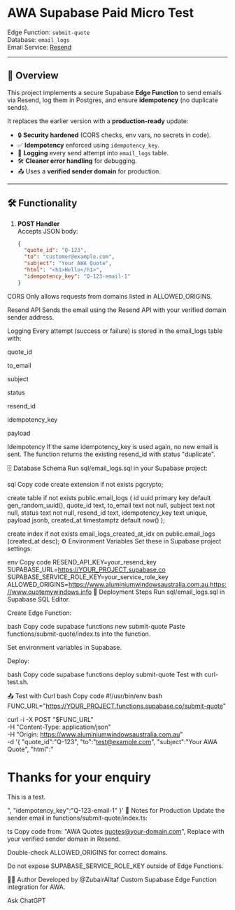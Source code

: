 # AWA Supabase Paid Micro Test

Edge Function: `submit-quote`  
Database: `email_logs`  
Email Service: [Resend](https://resend.com)

---

## 📌 Overview
This project implements a secure Supabase **Edge Function** to send emails via Resend, log them in Postgres, and ensure **idempotency** (no duplicate sends).

It replaces the earlier version with a **production-ready** update:
- 🔒 **Security hardened** (CORS checks, env vars, no secrets in code).
- ✅ **Idempotency** enforced using `idempotency_key`.
- 📝 **Logging** every send attempt into `email_logs` table.
- 🛠️ **Cleaner error handling** for debugging.
- 📤 Uses a **verified sender domain** for production.

---

## 🛠️ Functionality

1. **POST Handler**  
   Accepts JSON body:
   ```json
   {
     "quote_id": "Q-123",
     "to": "customer@example.com",
     "subject": "Your AWA Quote",
     "html": "<h1>Hello</h1>",
     "idempotency_key": "Q-123-email-1"
   }
CORS
Only allows requests from domains listed in ALLOWED_ORIGINS.

Resend API
Sends the email using the Resend API with your verified domain sender address.

Logging
Every attempt (success or failure) is stored in the email_logs table with:

quote_id

to_email

subject

status

resend_id

idempotency_key

payload

Idempotency
If the same idempotency_key is used again, no new email is sent.
The function returns the existing resend_id with status "duplicate".

🗄️ Database Schema
Run sql/email_logs.sql in your Supabase project:

sql
Copy code
create extension if not exists pgcrypto;

create table if not exists public.email_logs (
  id uuid primary key default gen_random_uuid(),
  quote_id text,
  to_email text not null,
  subject text not null,
  status text not null,
  resend_id text,
  idempotency_key text unique,
  payload jsonb,
  created_at timestamptz default now()
);

create index if not exists email_logs_created_at_idx 
on public.email_logs (created_at desc);
⚙️ Environment Variables
Set these in Supabase project settings:

env
Copy code
RESEND_API_KEY=your_resend_key
SUPABASE_URL=https://YOUR_PROJECT.supabase.co
SUPABASE_SERVICE_ROLE_KEY=your_service_role_key
ALLOWED_ORIGINS=https://www.aluminiumwindowsaustralia.com.au,https://www.quotemywindows.info
🚀 Deployment Steps
Run sql/email_logs.sql in Supabase SQL Editor.

Create Edge Function:

bash
Copy code
supabase functions new submit-quote
Paste functions/submit-quote/index.ts into the function.

Set environment variables in Supabase.

Deploy:

bash
Copy code
supabase functions deploy submit-quote
Test with curl-test.sh.

📤 Test with Curl
bash
Copy code
#!/usr/bin/env bash
FUNC_URL="https://YOUR_PROJECT.functions.supabase.co/submit-quote"

curl -i -X POST "$FUNC_URL" \
  -H "Content-Type: application/json" \
  -H "Origin: https://www.aluminiumwindowsaustralia.com.au" \
  -d '{
    "quote_id":"Q-123",
    "to":"test@example.com",
    "subject":"Your AWA Quote",
    "html":"<h1>Thanks for your enquiry</h1><p>This is a test.</p>",
    "idempotency_key":"Q-123-email-1"
  }'
🔧 Notes for Production
Update the sender email in functions/submit-quote/index.ts:

ts
Copy code
from: "AWA Quotes <quotes@your-domain.com>",
Replace with your verified sender domain in Resend.

Double-check ALLOWED_ORIGINS for correct domains.

Do not expose SUPABASE_SERVICE_ROLE_KEY outside of Edge Functions.

👨‍💻 Author
Developed by @ZubairAlltaf
Custom Supabase Edge Function integration for AWA.









Ask ChatGPT
